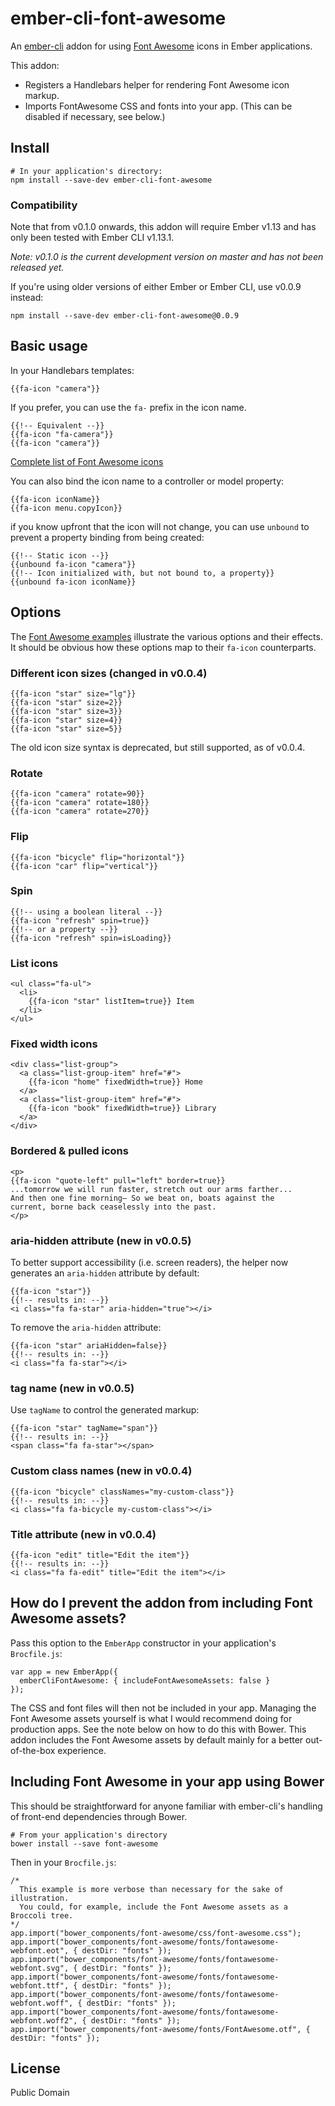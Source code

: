 # ember-cli-font-awesome

An [ember-cli](http://www.ember-cli.com) addon for using [Font Awesome](http://fortawesome.github.io/Font-Awesome/) icons in Ember applications.

This addon:

* Registers a Handlebars helper for rendering Font Awesome icon markup.
* Imports FontAwesome CSS and fonts into your app. (This can be disabled if necessary, see below.)

## Install

```
# In your application's directory:
npm install --save-dev ember-cli-font-awesome
```
### Compatibility

Note that from v0.1.0 onwards, this addon will require Ember v1.13 and has only been tested with Ember CLI v1.13.1.

*Note: v0.1.0 is the current development version on master and has not been released yet.*

If you're using older versions of either Ember or Ember CLI, use v0.0.9 instead:

```
npm install --save-dev ember-cli-font-awesome@0.0.9
```

## Basic usage

In your Handlebars templates:

```
{{fa-icon "camera"}}
```

If you prefer, you can use the `fa-` prefix in the icon name.

```
{{!-- Equivalent --}}
{{fa-icon "fa-camera"}}
{{fa-icon "camera"}}
```

[Complete list of Font Awesome icons](http://fortawesome.github.io/Font-Awesome/icons/)

You can also bind the icon name to a controller or model property:

```
{{fa-icon iconName}}
{{fa-icon menu.copyIcon}}
```

if you know upfront that the icon will not change, you can use `unbound` to prevent a property binding from being created:

```
{{!-- Static icon --}}
{{unbound fa-icon "camera"}}
{{!-- Icon initialized with, but not bound to, a property}}
{{unbound fa-icon iconName}}
```

## Options

The [Font Awesome examples](http://fortawesome.github.io/Font-Awesome/examples/) illustrate the various options and their effects. It should be obvious how these options map to their `fa-icon` counterparts.

### Different icon sizes (changed in v0.0.4)

```
{{fa-icon "star" size="lg"}}
{{fa-icon "star" size=2}}
{{fa-icon "star" size=3}}
{{fa-icon "star" size=4}}
{{fa-icon "star" size=5}}
```

The old icon size syntax is deprecated, but still supported, as of v0.0.4.

### Rotate

```
{{fa-icon "camera" rotate=90}}
{{fa-icon "camera" rotate=180}}
{{fa-icon "camera" rotate=270}}
```

### Flip

```
{{fa-icon "bicycle" flip="horizontal"}}
{{fa-icon "car" flip="vertical"}}
```

### Spin

```
{{!-- using a boolean literal --}}
{{fa-icon "refresh" spin=true}}
{{!-- or a property --}}
{{fa-icon "refresh" spin=isLoading}}
```

### List icons

```
<ul class="fa-ul">
  <li>
    {{fa-icon "star" listItem=true}} Item
  </li>
</ul>
```

### Fixed width icons

```
<div class="list-group">
  <a class="list-group-item" href="#">
    {{fa-icon "home" fixedWidth=true}} Home
  </a>
  <a class="list-group-item" href="#">
    {{fa-icon "book" fixedWidth=true}} Library
  </a>
</div>
```

### Bordered & pulled icons

```
<p>
{{fa-icon "quote-left" pull="left" border=true}}
...tomorrow we will run faster, stretch out our arms farther...
And then one fine morning— So we beat on, boats against the
current, borne back ceaselessly into the past.
</p>
```

### aria-hidden attribute (new in v0.0.5)

To better support accessibility (i.e. screen readers), the helper now generates an `aria-hidden` attribute by default:

```
{{fa-icon "star"}}
{{!-- results in: --}}
<i class="fa fa-star" aria-hidden="true"></i>
```

To remove the `aria-hidden` attribute:

```
{{fa-icon "star" ariaHidden=false}}
{{!-- results in: --}}
<i class="fa fa-star"></i>
```

### tag name (new in v0.0.5)

Use `tagName` to control the generated markup:

```
{{fa-icon "star" tagName="span"}}
{{!-- results in: --}}
<span class="fa fa-star"></span>
```

### Custom class names (new in v0.0.4)

```
{{fa-icon "bicycle" classNames="my-custom-class"}}
{{!-- results in: --}}
<i class="fa fa-bicycle my-custom-class"></i>
```

### Title attribute (new in v0.0.4)

```
{{fa-icon "edit" title="Edit the item"}}
{{!-- results in: --}}
<i class="fa fa-edit" title="Edit the item"></i>
```

## How do I prevent the addon from including Font Awesome assets?

Pass this option to the `EmberApp` constructor in your application's `Brocfile.js`:

```
var app = new EmberApp({
  emberCliFontAwesome: { includeFontAwesomeAssets: false }
});
```

The CSS and font files will then not be included in your app. Managing the Font Awesome assets yourself is what I would recommend doing for production apps. See the note below on how to do this with Bower. This addon includes the Font Awesome assets by default mainly for a better out-of-the-box experience.

## Including Font Awesome in your app using Bower

This should be straightforward for anyone familiar with ember-cli's handling of front-end dependencies through Bower.

```
# From your application's directory
bower install --save font-awesome
```

Then in your `Brocfile.js`:

```
/*
  This example is more verbose than necessary for the sake of illustration.
  You could, for example, include the Font Awesome assets as a Broccoli tree.
*/
app.import("bower_components/font-awesome/css/font-awesome.css");
app.import("bower_components/font-awesome/fonts/fontawesome-webfont.eot", { destDir: "fonts" });
app.import("bower_components/font-awesome/fonts/fontawesome-webfont.svg", { destDir: "fonts" });
app.import("bower_components/font-awesome/fonts/fontawesome-webfont.ttf", { destDir: "fonts" });
app.import("bower_components/font-awesome/fonts/fontawesome-webfont.woff", { destDir: "fonts" });
app.import("bower_components/font-awesome/fonts/fontawesome-webfont.woff2", { destDir: "fonts" });
app.import("bower_components/font-awesome/fonts/FontAwesome.otf", { destDir: "fonts" });
```

## License

Public Domain
